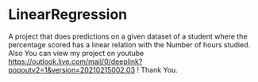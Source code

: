 # LinearRegression
A project that does predictions on a given dataset of a student where the percentage scored has a linear relation with the Number of hours studied. 
Also You can view my project on youtube https://outlook.live.com/mail/0/deeplink?popoutv2=1&version=20210215002.03 ! Thank You.
